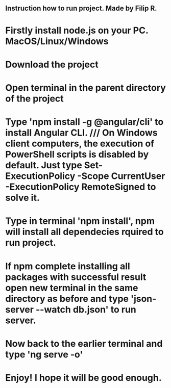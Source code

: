 ## Instruction how to run project. Made by Filip R.
# Firstly install node.js on your PC. MacOS/Linux/Windows
# Download the project
# Open terminal in the parent directory of the project
# Type 'npm install -g @angular/cli' to install Angular CLI. /// On Windows client computers, the execution of PowerShell scripts is disabled by default. Just type Set-ExecutionPolicy -Scope CurrentUser -ExecutionPolicy RemoteSigned to solve it.
# Type in terminal 'npm install', npm will install all dependecies rquired to run project.
# If npm complete installing all packages with successful result open new terminal in the same directory as before and type 'json-server --watch db.json' to run server.
# Now back to the earlier terminal and type 'ng serve -o'
# Enjoy! I hope it will be good enough.

